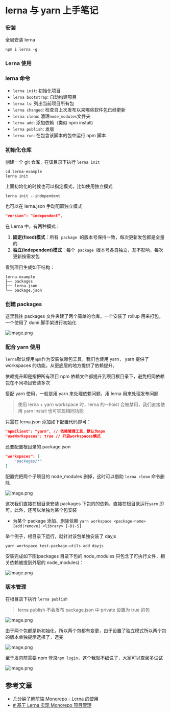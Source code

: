 # lerna 与 yarn 上手笔记

### 安装

全局安装 lerna

```
npm i lerna -g
```

### Lerna 使用

### lerna 命令

- `lerna init`: 初始化项目
- `lerna bootstrap`: 自动构建项目
- `lerna ls`: 列出当前项目所有包
- `lerna changed`: 检查自上次发布以来哪些软件包已经更新
- `lerna clean`: 清理`node_modules`文件夹
- `lerna add`: 添加依赖（类似 npm install)
- `lerna publish`: 发版
- `lerna run`: 在包含该脚本的包中运行 npm 脚本

### 初始化仓库

创建一个 git 仓库，在该目录下执行 `lerna init`

```
cd lerna-example
lerna init
```

上面初始化的时候也可以指定模式，比如使用独立模式

```
lerna init --independent
```

也可以在 lerna.json 手动配置独立模式

```json
"version": "independent",
```

在 Lerna 中，有两种模式：

1.  **固定(fixed)模式**：所有  `package`  的版本号保持一致，每次更新发包都是全量的
1.  **独立(independent)模式**：每个  `package`  版本号各自独立，互不影响，每次更新按需发包

看到项目生成如下结构：

```
lerna-example
├── packages
├── lerna.json
└── package.json
```

### 创建 packages

这里我往 packages 文件夹建了两个简单的仓库，一个安装了 rollup 用来打包，一个使用了 dumi 脚手架进行初始化

![image.png](https://p6-juejin.byteimg.com/tos-cn-i-k3u1fbpfcp/9ecd395c344d4d7ab818c937d2164aec~tplv-k3u1fbpfcp-watermark.image?)

### 配合 yarn 使用

`lerna`默认使用`npm`作为安装依赖包工具，我们也使用 yarn， yarn 提供了 workspaces 的功能，从更底层的地方提供了依赖提升。

依赖提升即是指把所有项目 npm 依赖文件都提升到项目根目录下，避免相同依赖包在不同项目安装多次

搭配 yarn 使用，一般是用 yarn 来处理依赖问题，用 lerna 用来处理发布问题

> 使用 lerna + yarn workspace 时，lerna 的--hoist 会被禁用，我们直接使用 yarn install 也可实现相同功能

只需在 lerna.json 添加如下配置代码即可：

```json
"npmClient": "yarn", // 依赖管理工具，默认为npm
"useWorkspaces": true // 开启workspaces模式
```

还要配置根目录的 package.json

```json
"workspaces": [
    "packages/*"
]
```

配置完把两个子项目的 node_modules 删掉，这时可以借助 `lerna clean` 命令删除

![image.png](https://p9-juejin.byteimg.com/tos-cn-i-k3u1fbpfcp/a117e9f51daf4068b8f58e777453d168~tplv-k3u1fbpfcp-watermark.image?)

这次我们直接在根目录安装 packages 下包的的依赖，直接在根目录运行`yarn` 即可。此外，还可以单独为某个包安装

- 为某个 package 添加、删除依赖 `yarn workspace <package-name> [add|remove] <library> [-D|-S]`

举个例子，根目录下运行，就针对该包单独安装了 dayjs

```
yarn workspace test-package-utils add dayjs
```

安装完成如下图(packages 目录下包的 node_modules 只包含了可执行文件，相关依赖被提到外层的 node_modules)：

![image.png](https://p1-juejin.byteimg.com/tos-cn-i-k3u1fbpfcp/21d7f748fef140d4b905dc29bab4e513~tplv-k3u1fbpfcp-watermark.image?)

### 版本管理

在根目录下执行 `lerna publish`

> lerna publish 不会发布 package.json 中 private 设置为 true 的包

![image.png](https://p6-juejin.byteimg.com/tos-cn-i-k3u1fbpfcp/35ee622da0ec41eea4f3082074c6484f~tplv-k3u1fbpfcp-watermark.image?)

由于两个包都是新初始化，所以两个包都有变更，由于设置了独立模式所以两个包的版本单独提示选择了，选完

![image.png](https://p3-juejin.byteimg.com/tos-cn-i-k3u1fbpfcp/ffc282e57d044ae6ac6e85d54ff22ecf~tplv-k3u1fbpfcp-watermark.image?)

至于发包前需要 npm 登录`npm login`，这个我就不细说了，大家可以查阅多试试

![image.png](https://p1-juejin.byteimg.com/tos-cn-i-k3u1fbpfcp/c28e7ca864ff406e896efdcb0b4571bf~tplv-k3u1fbpfcp-watermark.image?)

## 参考文章

- [几分钟了解前端 Monorepo - Lerna 的使用](https://juejin.cn/post/7064118504982577160)
- [# 基于 Lerna 实现 Monorepo 项目管理](https://juejin.cn/post/7030207667457130527)
